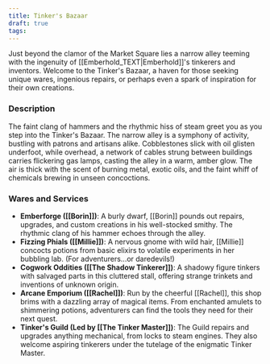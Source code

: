 ```yaml
---
title: Tinker's Bazaar
draft: true
tags:
---
```

Just beyond the clamor of the Market Square lies a narrow alley teeming with the ingenuity of [[Emberhold_TEXT|Emberhold]]'s tinkerers and inventors. Welcome to the Tinker's Bazaar, a haven for those seeking unique wares, ingenious repairs, or perhaps even a spark of inspiration for their own creations.

### Description
The faint clang of hammers and the rhythmic hiss of steam greet you as you step into the Tinker's Bazaar. The narrow alley is a symphony of activity, bustling with patrons and artisans alike. Cobblestones slick with oil glisten underfoot, while overhead, a network of cables strung between buildings carries flickering gas lamps, casting the alley in a warm, amber glow. The air is thick with the scent of burning metal, exotic oils, and the faint whiff of chemicals brewing in unseen concoctions.

### Wares and Services
- **Emberforge ([[Borin]])**: A burly dwarf, [[Borin]] pounds out repairs, upgrades, and custom creations in his well-stocked smithy. The rhythmic clang of his hammer echoes through the alley.
- **Fizzing Phials ([[Millie]])**: A nervous gnome with wild hair, [[Millie]] concocts potions from basic elixirs to volatile experiments in her bubbling lab. (For adventurers...or daredevils!)
- **Cogwork Oddities ([[The Shadow Tinkerer]])**: A shadowy figure tinkers with salvaged parts in this cluttered stall, offering strange trinkets and inventions of unknown origin.
- **Arcane Emporium ([[Rachel]])**: Run by the cheerful [[Rachel]], this shop brims with a dazzling array of magical items. From enchanted amulets to shimmering potions, adventurers can find the tools they need for their next quest.
- **Tinker's Guild (Led by [[The Tinker Master]])**: The Guild repairs and upgrades anything mechanical, from locks to steam engines. They also welcome aspiring tinkerers under the tutelage of the enigmatic Tinker Master.